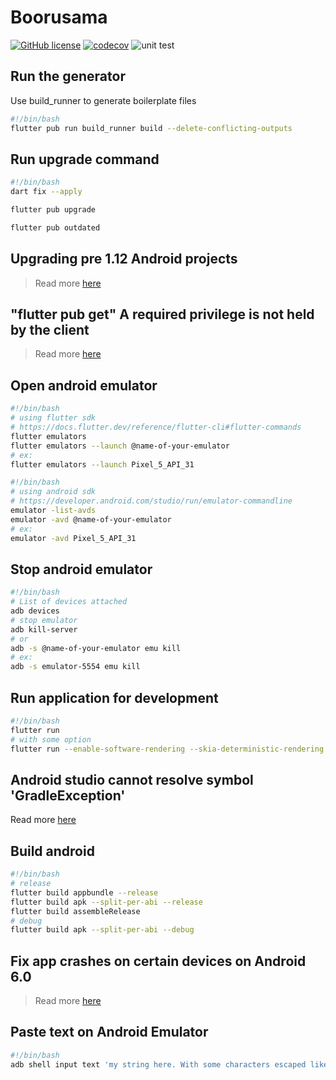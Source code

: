 # Boorusama

[![GitHub license](https://img.shields.io/github/license/Naereen/StrapDown.js.svg)](https://github.com/Naereen/StrapDown.js/blob/master/LICENSE) [![codecov](https://codecov.io/gh/khoadng/Boorusama/branch/dev/graph/badge.svg?token=Q1YK0TAUIK)](https://codecov.io/gh/khoadng/Boorusama) ![unit test](https://github.com/github/docs/actions/workflows/main.yml/badge.svg?branch=dev)

## Run the generator

Use build_runner to generate boilerplate files

```bash
#!/bin/bash
flutter pub run build_runner build --delete-conflicting-outputs
```

## Run upgrade command

```bash
#!/bin/bash
dart fix --apply

flutter pub upgrade

flutter pub outdated
```

## Upgrading pre 1.12 Android projects

> Read more [here](https://github.com/flutter/flutter/wiki/Upgrading-pre-1.12-Android-projects)

## "flutter pub get" A required privilege is not held by the client

> Read more [here](https://stackoverflow.com/questions/69427548/flutter-pub-get-a-required-privilege-is-not-held-by-the-client)

## Open android emulator

```bash
#!/bin/bash
# using flutter sdk
# https://docs.flutter.dev/reference/flutter-cli#flutter-commands
flutter emulators
flutter emulators --launch @name-of-your-emulator
# ex:
flutter emulators --launch Pixel_5_API_31
```

```bash
#!/bin/bash
# using android sdk
# https://developer.android.com/studio/run/emulator-commandline
emulator -list-avds
emulator -avd @name-of-your-emulator
# ex:
emulator -avd Pixel_5_API_31
```

## Stop android emulator

```bash
#!/bin/bash
# List of devices attached
adb devices
# stop emulator
adb kill-server
# or
adb -s @name-of-your-emulator emu kill
# ex:
adb -s emulator-5554 emu kill
```

## Run application for development

```bash
#!/bin/bash
flutter run
# with some option
flutter run --enable-software-rendering --skia-deterministic-rendering --pub --build
```

## Android studio cannot resolve symbol 'GradleException'

Read more [here](https://stackoverflow.com/questions/55575122/android-studio-cannot-resolve-symbol-gradleexception)

## Build android

```bash
#!/bin/bash
# release
flutter build appbundle --release
flutter build apk --split-per-abi --release
flutter build assembleRelease
# debug
flutter build apk --split-per-abi --debug
```

## Fix app crashes on certain devices on Android 6.0

> Read more [here](https://docs.flutter.dev/deployment/android#building-the-app-for-release)

## Paste text on Android Emulator

```bash
#!/bin/bash
adb shell input text 'my string here. With some characters escaped like \$ that'
```
